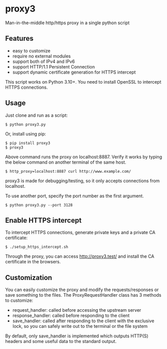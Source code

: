 # proxy3

Man-in-the-middle http/https proxy in a single python script

## Features

* easy to customize
* require no external modules
* support both of IPv4 and IPv6
* support HTTP/1.1 Persistent Connection
* support dynamic certificate generation for HTTPS intercept

This script works on Python 3.10+.
You need to install OpenSSL to intercept HTTPS connections.


## Usage

Just clone and run as a script:

    $ python proxy3.py

Or, install using pip:

    $ pip install proxy3
    $ proxy3

Above command runs the proxy on localhost:8887. Verify it works by typing the below command on another terminal of the same host.

    $ http_proxy=localhost:8887 curl http://www.example.com/

proxy3 is made for debugging/testing, so it only accepts connections from localhost.

To use another port, specify the port number as the first argument.

    $ python proxy3.py --port 3128


## Enable HTTPS intercept

To intercept HTTPS connections, generate private keys and a private CA certificate:

    $ ./setup_https_intercept.sh

Through the proxy, you can access http://proxy3.test/ and install the CA certificate in the browsers.


## Customization

You can easily customize the proxy and modify the requests/responses or save something to the files.
The ProxyRequestHandler class has 3 methods to customize:

* request_handler: called before accessing the upstream server
* response_handler: called before responding to the client
* save_handler: called after responding to the client with the exclusive lock, so you can safely write out to the terminal or the file system

By default, only save_handler is implemented which outputs HTTP(S) headers and some useful data to the standard output.
